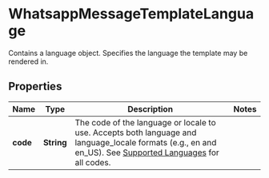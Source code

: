 

# WhatsappMessageTemplateLanguage

Contains a language object. Specifies the language the template may be rendered in.

## Properties

| Name | Type | Description | Notes |
|------------ | ------------- | ------------- | -------------|
|**code** | **String** | The code of the language or locale to use. Accepts both language and language_locale formats (e.g., en and en_US). See [Supported Languages](https://developers.facebook.com/docs/whatsapp/api/messages/message-templates#supported-languages) for all codes. |  |



